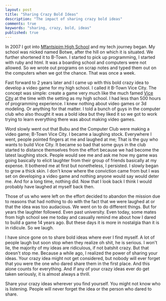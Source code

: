 ```yaml
---
layout: post
title: "Sharing Crazy Bold Ideas"
description: "The impact of sharing crazy bold ideas"
comments: true
keywords: "sharing, crazy, bold, ideas"
published: true
---
```


In 2007 I got into [Mfantsipim High School](https://en.wikipedia.org/wiki/Mfantsipim_School) and my tech journey began. My school was nicked named Botwe, after the hill on which it is situated. We further shortened it to B-Town.  I started to pick up programming, I started with ruby and html. It was a boarding school and computers were not allowed. So we wrote out programs on scrap notes and typed them out on the computers when we got the chance. That was once a week. 

Fast forward to 2 years later and I came up with this bold crazy idea to develop a video game for my high school. I called it B-Town Vice City. The concept was simple: create a game very much like the much famed [Vice City](https://en.wikipedia.org/wiki/Grand_Theft_Auto:_Vice_City) at the time with the setting as my high school. I had less than 500 hours of programming experience. I knew nothing about video games or 3d modeling. Or anything for that matter. I told a bunch of guys in the computer club who also thought it was a bold idea but they liked it so we got to work trying to learn everything there was about making video games. 

Word slowly went out that Bubu and the Computer Club were making a video game; B-Town Vice City. I became a laughing stock. Everywhere I went, people pointed fingers at me and laughed at me; That is the guy who wants to build Vice City. It became so bad that some guys in the club started to distance themselves from the effort because we had become the latest laughing stock. People would see me and ask me how my game was going basically to elicit laughter from their group of friends basically at my expense. It bothered me at first but nonetheless, I persisted. I slowly began to grow a thick skin. I don't know where the conviction came from but I was set on developing a video game and nothing anyone would say would deter me. And for a long time, nothing did. Now that I look back I think I would probably have laughed at myself back then. 

Those of us who were left on the effort decided to abandon the mission due to reasons that had nothing to do with the fact that we were laughed at or that the idea was too audacious. We went on to do different things. But for years the laughter followed. Even past university. Even today, some mates from high school see me today and casually remind me about how I dared to build a game 14 years ago. But these days it is more in nostalgia than it is in ridicule. So we laugh. 

I have since gone on to share bold ideas where ever I find myself. A lot of people laugh but soon stop when they realize oh shit, he is serious. I won't lie, the majority of my ideas are ridiculous, if not batshit crazy. But that doesn't stop me. Because a while ago, I realized the power of sharing your ideas. Your crazy idea might not get considered, but nobody will ever forget that you were the one who dared share them in the first place. And this alone counts for everything. And if any of your crazy ideas ever do get taken seriously, it is almost always a thrill. 

Share your crazy ideas wherever you find yourself. You might not know who is listening. People will never forget the idea or the person who dared to share. 
